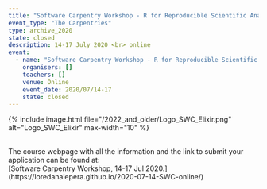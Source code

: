 ```yaml
---
title: "Software Carpentry Workshop - R for Reproducible Scientific Analysis"
event_type: "The Carpentries"
type: archive_2020
state: closed
description: 14-17 July 2020 <br> online
event:
  - name: "Software Carpentry Workshop - R for Reproducible Scientific Analysis"
    organisers: []
    teachers: []
    venue: Online
    event_date: 2020/07/14-17
    state: closed
---
```

{% include image.html file="/2022_and_older/Logo_SWC_Elixir.png" alt="Logo_SWC_Elixir" max-width="10" %}


<br>
The course webpage with all the information and the link to submit your application can be found at:<br>
[Software Carpentry Workshop,  14-17 Jul 2020.](https://loredanalepera.github.io/2020-07-14-SWC-online/)
 
